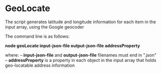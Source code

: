 # GeoLocate

The script generates latitude and longitude information for each item in the input array, using the Google geocoder

The command line is as follows: 

**node geoLocate input-json-file output-json-file addressProperty**

where: 
– **input-json-file** and **output-json-file** filenames must end in ".json"
– **addressProperty** is a property in each object in the input array that holds geo-locatable address information

